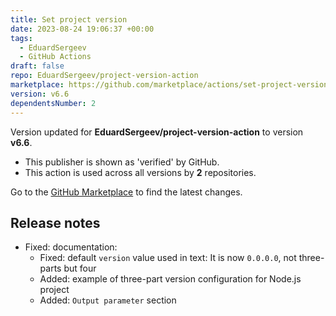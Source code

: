 ```yaml
---
title: Set project version
date: 2023-08-24 19:06:37 +00:00
tags:
  - EduardSergeev
  - GitHub Actions
draft: false
repo: EduardSergeev/project-version-action
marketplace: https://github.com/marketplace/actions/set-project-version
version: v6.6
dependentsNumber: 2
---
```



Version updated for **EduardSergeev/project-version-action** to version **v6.6**.
- This publisher is shown as 'verified' by GitHub.
- This action is used across all versions by **2** repositories.

Go to the [GitHub Marketplace](https://github.com/marketplace/actions/set-project-version) to find the latest changes.

## Release notes

- Fixed: documentation:
  - Fixed: default `version` value used in text:
    It is now `0.0.0.0`, not three-parts but four
  - Added: example of three-part version configuration for Node.js project
  - Added: `Output parameter` section
